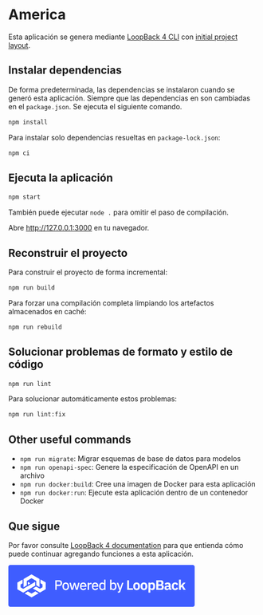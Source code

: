 # America

Esta aplicación se genera mediante [LoopBack 4 CLI](https://loopback.io/doc/en/lb4/Command-line-interface.html) con
[initial project layout](https://loopback.io/doc/en/lb4/Loopback-application-layout.html).

## Instalar dependencias

De forma predeterminada, las dependencias se instalaron cuando se generó esta aplicación. Siempre que las dependencias en son cambiadas en el `package.json`. Se ejecuta el siguiente comando.

```sh
npm install
```

Para instalar solo dependencias resueltas en `package-lock.json`:

```sh
npm ci
```

## Ejecuta la aplicación

```sh
npm start
```

También puede ejecutar `node .` para omitir el paso de compilación.

Abre http://127.0.0.1:3000 en tu navegador.

## Reconstruir el proyecto

Para construir el proyecto de forma incremental:

```sh
npm run build
```

Para forzar una compilación completa limpiando los artefactos almacenados en caché:

```sh
npm run rebuild
```

## Solucionar problemas de formato y estilo de código

```sh
npm run lint
```

Para solucionar automáticamente estos problemas:

```sh
npm run lint:fix
```

## Other useful commands

- `npm run migrate`: Migrar esquemas de base de datos para modelos
- `npm run openapi-spec`: Genere la especificación de OpenAPI en un archivo
- `npm run docker:build`: Cree una imagen de Docker para esta aplicación
- `npm run docker:run`: Ejecute esta aplicación dentro de un contenedor Docker

## Que sigue

Por favor consulte [LoopBack 4 documentation](https://loopback.io/doc/en/lb4/) para que entienda cómo puede continuar agregando funciones a esta aplicación.

[![LoopBack](<https://github.com/loopbackio/loopback-next/raw/master/docs/site/imgs/branding/Powered-by-LoopBack-Badge-(blue)-@2x.png>)](http://loopback.io/)
